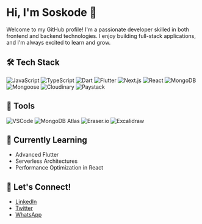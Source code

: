 # Hi, I'm Soskode 👋

Welcome to my GitHub profile! I'm a passionate developer skilled in both frontend and backend technologies. I enjoy building full-stack applications, and I'm always excited to learn and grow.

## 🛠️ Tech Stack

![JavaScript](https://img.shields.io/badge/JavaScript-F7DF1E?style=for-the-badge&logo=javascript&logoColor=black)
![TypeScript](https://img.shields.io/badge/TypeScript-3178C6?style=for-the-badge&logo=typescript&logoColor=white)
![Dart](https://img.shields.io/badge/Dart-0175C2?style=for-the-badge&logo=dart&logoColor=white)
![Flutter](https://img.shields.io/badge/Flutter-02569B?style=for-the-badge&logo=flutter&logoColor=white)
![Next.js](https://img.shields.io/badge/Next.js-000000?style=for-the-badge&logo=nextdotjs&logoColor=white)
![React](https://img.shields.io/badge/React-20232A?style=for-the-badge&logo=react&logoColor=61DAFB)
![MongoDB](https://img.shields.io/badge/MongoDB-47A248?style=for-the-badge&logo=mongodb&logoColor=white)
![Mongoose](https://img.shields.io/badge/Mongoose-880000?style=for-the-badge&logo=mongoose&logoColor=white)
![Cloudinary](https://img.shields.io/badge/Cloudinary-3448C5?style=for-the-badge&logo=cloudinary&logoColor=white)
![Paystack](https://img.shields.io/badge/Paystack-29A3E5?style=for-the-badge&logo=paystack&logoColor=white)


## 🔧 Tools

![VSCode](https://img.shields.io/badge/VSCode-007ACC?style=for-the-badge&logo=visualstudiocode&logoColor=white)
![MongoDB Atlas](https://img.shields.io/badge/MongoDB%20Atlas-47A248?style=for-the-badge&logo=mongodb&logoColor=white)
![Eraser.io](https://img.shields.io/badge/Eraser.io-5A67D8?style=for-the-badge)
![Excalidraw](https://img.shields.io/badge/Excalidraw-000000?style=for-the-badge)

## 🌱 Currently Learning

- Advanced Flutter
- Serverless Architectures
- Performance Optimization in React

## 💬 Let's Connect!

- [LinkedIn](https://www.linkedin.com/)
- [Twitter](https://twitter.com/)
- [WhatsApp](https://wa.me/+233559708485)

